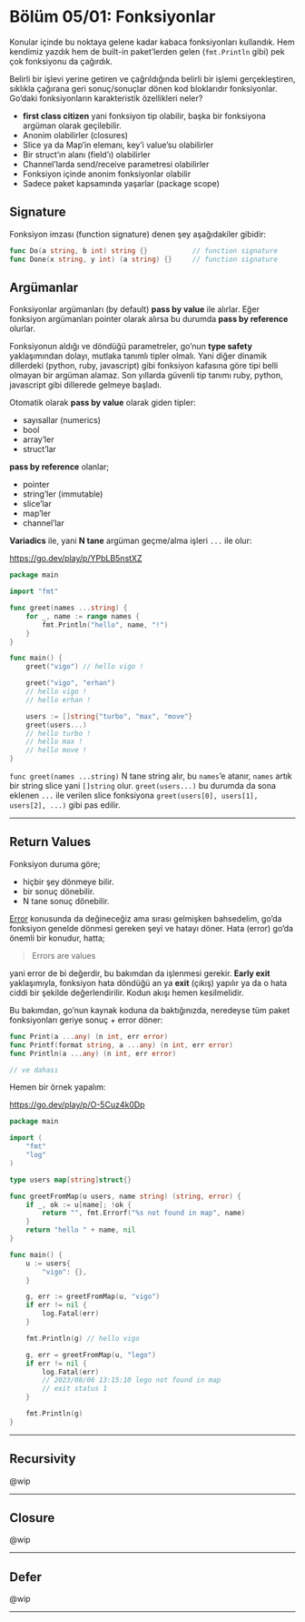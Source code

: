 # Bölüm 05/01: Fonksiyonlar

Konular içinde bu noktaya gelene kadar kabaca fonksiyonları kullandık. Hem
kendimiz yazdık hem de built-in paket’lerden gelen (`fmt.Println` gibi) pek
çok fonksiyonu da çağırdık.

Belirli bir işlevi yerine getiren ve çağrıldığında belirli bir işlemi
gerçekleştiren, sıklıkla çağırana geri sonuç/sonuçlar dönen kod bloklarıdır
fonksiyonlar. Go’daki fonksiyonların karakteristik özellikleri neler?

- **first class citizen** yani fonksiyon tip olabilir, başka bir fonksiyona
  argüman olarak geçilebilir.
- Anonim olabilirler (closures)
- Slice ya da Map’in elemanı, key’i value’su olabilirler
- Bir struct’ın alanı (field’ı) olabilirler
- Channel’larda send/receive parametresi olabilirler
- Fonksiyon içinde anonim fonksiyonlar olabilir
- Sadece paket kapsamında yaşarlar (package scope)

## Signature

Fonksiyon imzası (function signature) denen şey aşağıdakiler gibidir:

```go
func Do(a string, b int) string {}           // function signature
func Done(x string, y int) (a string) {}     // function signature
```

## Argümanlar

Fonksiyonlar argümanları (by default) **pass by value** ile alırlar. Eğer
fonksiyon argümanları pointer olarak alırsa bu durumda **pass by reference**
olurlar.

Fonksiyonun aldığı ve döndüğü parametreler, go’nun **type safety**
yaklaşımından dolayı, mutlaka tanımlı tipler olmalı. Yani diğer dinamik
dillerdeki (python, ruby, javascript) gibi fonksiyon kafasına göre tipi belli
olmayan bir argüman alamaz. Son yıllarda güvenli tip tanımı ruby, python,
javascript gibi dillerede gelmeye başladı.

Otomatik olarak **pass by value** olarak giden tipler:

- sayısallar (numerics)
- bool
- array’ler
- struct’lar

**pass by reference** olanlar;

- pointer
- string’ler (immutable)
- slice’lar
- map’ler
- channel’lar

**Variadics** ile, yani **N tane** argüman geçme/alma işleri `...` ile olur:

https://go.dev/play/p/YPbLB5nstXZ

```go
package main

import "fmt"

func greet(names ...string) {
	for _, name := range names {
		fmt.Println("hello", name, "!")
	}
}

func main() {
	greet("vigo") // hello vigo !

	greet("vigo", "erhan")
	// hello vigo !
	// hello erhan !

	users := []string{"turbo", "max", "move"}
	greet(users...)
	// hello turbo !
	// hello max !
	// hello move !
}
```

`func greet(names ...string)` N tane string alır, bu `names`’e atanır, `names`
artık bir string slice yani `[]string` olur. `greet(users...)` bu durumda da
sona eklenen `...` ile verilen slice fonksiyona `greet(users[0], users[1],
users[2], ...)` gibi pas edilir.

---

## Return Values

Fonksiyon duruma göre;

- hiçbir şey dönmeye bilir.
- bir sonuç dönebilir.
- N tane sonuç dönebilir.

[Error][01] konusunda da değineceğiz ama sırası gelmişken bahsedelim, go’da
fonksiyon genelde dönmesi gereken şeyi ve hatayı döner. Hata (error) go’da
önemli bir konudur, hatta;

> Errors are values

yani error de bi değerdir, bu bakımdan da işlenmesi gerekir. **Early exit**
yaklaşımıyla, fonksiyon hata döndüğü an ya **exit** (çıkış) yapılır ya da o
hata ciddi bir şekilde değerlendirilir. Kodun akışı hemen kesilmelidir.

Bu bakımdan, go’nun kaynak koduna da baktığınızda, neredeyse tüm paket
fonksiyonları geriye sonuç + error döner:

```go
func Print(a ...any) (n int, err error)
func Printf(format string, a ...any) (n int, err error)
func Println(a ...any) (n int, err error)

// ve dahası
```

Hemen bir örnek yapalım:

https://go.dev/play/p/O-5Cuz4k0Dp

```go
package main

import (
	"fmt"
	"log"
)

type users map[string]struct{}

func greetFromMap(u users, name string) (string, error) {
	if _, ok := u[name]; !ok {
		return "", fmt.Errorf("%s not found in map", name)
	}
	return "hello " + name, nil
}

func main() {
	u := users{
		"vigo": {},
	}

	g, err := greetFromMap(u, "vigo")
	if err != nil {
		log.Fatal(err)
	}

	fmt.Println(g) // hello vigo

	g, err = greetFromMap(u, "lego")
	if err != nil {
		log.Fatal(err)
		// 2023/08/06 13:15:10 lego not found in map
		// exit status 1
	}

	fmt.Println(g)
}
```

---

## Recursivity

@wip

---

## Closure

@wip

---

## Defer

@wip

---

[01]: ../91/01-error.md